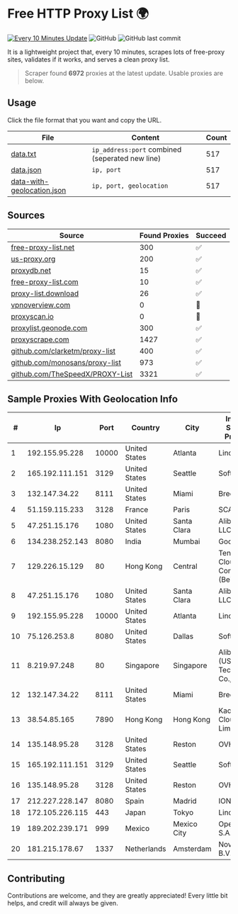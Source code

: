 
# Free HTTP Proxy List 🌍

[![Every 10 Minutes Update](https://github.com/mertguvencli/http-proxy-list/actions/workflows/main.yml/badge.svg?branch=main)](https://github.com/mertguvencli/http-proxy-list/actions/workflows/main.yml)
![GitHub](https://img.shields.io/github/license/mertguvencli/http-proxy-list)
![GitHub last commit](https://img.shields.io/github/last-commit/mertguvencli/http-proxy-list)

It is a lightweight project that, every 10 minutes, scrapes lots of free-proxy sites, validates if it works, and serves a clean proxy list.


> Scraper found **6972** proxies at the latest update. Usable proxies are below.

## Usage

Click the file format that you want and copy the URL.


|File|Content|Count|
|----|-------|-----|
|[data.txt](https://raw.githubusercontent.com/mertguvencli/http-proxy-list/main/proxy-list/data.txt)|`ip_address:port` combined (seperated new line)|517|
|[data.json](https://raw.githubusercontent.com/mertguvencli/http-proxy-list/main/proxy-list/data.json)|`ip, port`|517|
|[data-with-geolocation.json](https://raw.githubusercontent.com/mertguvencli/http-proxy-list/main/proxy-list/data-with-geolocation.json)|`ip, port, geolocation`|517|

## Sources

|Source|Found Proxies|Succeed|
|------|-------------|-------|
|[free-proxy-list.net](https://free-proxy-list.net)|300|✅|
|[us-proxy.org](https://www.us-proxy.org)|200|✅|
|[proxydb.net](http://proxydb.net)|15|✅|
|[free-proxy-list.com](https://free-proxy-list.com/?page=&port=&type%5B%5D=http&type%5B%5D=https&up_time=0&search=Search)|10|✅|
|[proxy-list.download](https://www.proxy-list.download/HTTP)|26|✅|
|[vpnoverview.com](https://vpnoverview.com/privacy/anonymous-browsing/free-proxy-servers)|0|🚫|
|[proxyscan.io](https://www.proxyscan.io)|0|🚫|
|[proxylist.geonode.com](https://proxylist.geonode.com/api/proxy-list?limit=300&page=1&sort_by=lastChecked&sort_type=desc&protocols=http,https)|300|✅|
|[proxyscrape.com](https://api.proxyscrape.com/v2/?request=displayproxies&protocol=http&timeout=10000&country=all&ssl=all&anonymity=all)|1427|✅|
|[github.com/clarketm/proxy-list](https://raw.githubusercontent.com/clarketm/proxy-list/master/proxy-list-raw.txt)|400|✅|
|[github.com/monosans/proxy-list](https://raw.githubusercontent.com/monosans/proxy-list/main/proxies/http.txt)|973|✅|
|[github.com/TheSpeedX/PROXY-List](https://raw.githubusercontent.com/TheSpeedX/PROXY-List/master/http.txt)|3321|✅|


## Sample Proxies With Geolocation Info

|#|Ip|Port|Country|City|Internet Service Provider|
|-|--|----|-------|----|-------------------------|
|1|192.155.95.228|10000|United States|Atlanta|Linode, LLC|
|2|165.192.111.151|3129|United States|Seattle|SoftLayer|
|3|132.147.34.22|8111|United States|Miami|Breezeline|
|4|51.159.115.233|3128|France|Paris|SCALEWAY|
|5|47.251.15.176|1080|United States|Santa Clara|Alibaba.com LLC|
|6|134.238.252.143|8080|India|Mumbai|Google LLC|
|7|129.226.15.129|80|Hong Kong|Central|Tencent Cloud Computing (Beijing) Co|
|8|47.251.15.176|1080|United States|Santa Clara|Alibaba.com LLC|
|9|192.155.95.228|10000|United States|Atlanta|Linode, LLC|
|10|75.126.253.8|8080|United States|Dallas|SoftLayer|
|11|8.219.97.248|80|Singapore|Singapore|Alibaba (US) Technology Co., Ltd.|
|12|132.147.34.22|8111|United States|Miami|Breezeline|
|13|38.54.85.165|7890|Hong Kong|Hong Kong|Kaopu Cloud HK Limited|
|14|135.148.95.28|3128|United States|Reston|OVH SAS|
|15|165.192.111.151|3129|United States|Seattle|SoftLayer|
|16|135.148.95.28|3128|United States|Reston|OVH SAS|
|17|212.227.228.147|8080|Spain|Madrid|IONOS SE|
|18|172.105.226.115|443|Japan|Tokyo|Linode, LLC|
|19|189.202.239.171|999|Mexico|Mexico City|Operbes, S.A. de C.V.|
|20|181.215.178.67|1337|Netherlands|Amsterdam|NovoServe B.V.|



## Contributing

Contributions are welcome, and they are greatly appreciated! Every
little bit helps, and credit will always be given.


